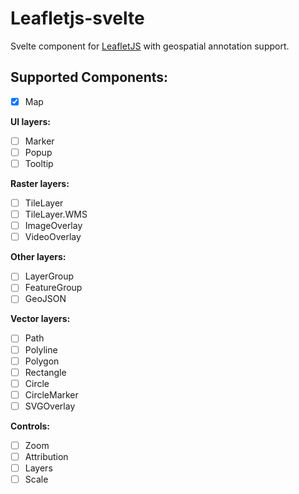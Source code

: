 # Leafletjs-svelte 

Svelte component for [LeafletJS](https://leafletjs.com/) with geospatial annotation support.


## Supported Components:

- [x] Map

**UI layers:**
- [ ] Marker
- [ ] Popup
- [ ] Tooltip

**Raster layers:**
- [ ] TileLayer
- [ ] TileLayer.WMS
- [ ] ImageOverlay
- [ ] VideoOverlay

**Other layers:**
- [ ] LayerGroup
- [ ] FeatureGroup
- [ ] GeoJSON

**Vector layers:**
- [ ] Path
- [ ] Polyline
- [ ] Polygon
- [ ] Rectangle
- [ ] Circle
- [ ] CircleMarker
- [ ] SVGOverlay

**Controls:**
- [ ] Zoom
- [ ] Attribution
- [ ] Layers
- [ ] Scale
